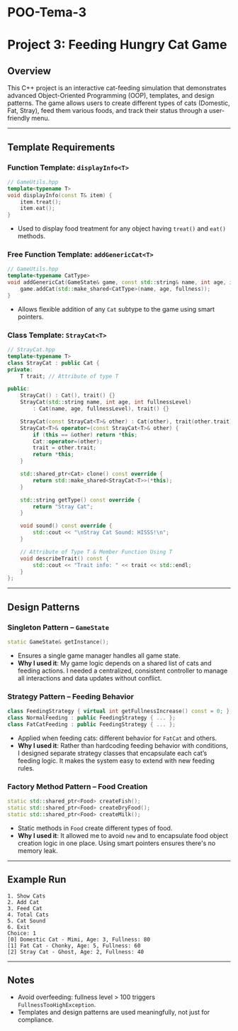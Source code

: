# POO-Tema-3

# Project 3: Feeding Hungry Cat Game

## Overview

This C++ project is an interactive cat-feeding simulation that demonstrates advanced Object-Oriented Programming (OOP), templates, and design patterns. The game allows users to create different types of cats (Domestic, Fat, Stray), feed them various foods, and track their status through a user-friendly menu.

---

## Template Requirements

### Function Template: `displayInfo<T>`

```cpp
// GameUtils.hpp
template<typename T>
void displayInfo(const T& item) {
    item.treat();
    item.eat();
}
```
* Used to display food treatment for any object having `treat()` and `eat()` methods.

### Free Function Template: `addGenericCat<T>`

```cpp
// GameUtils.hpp
template<typename CatType>
void addGenericCat(GameState& game, const std::string& name, int age, int fullness) {
    game.addCat(std::make_shared<CatType>(name, age, fullness));
}
```

* Allows flexible addition of any `Cat` subtype to the game using smart pointers.

### Class Template: `StrayCat<T>`

```cpp
// StrayCat.hpp
template<typename T>
class StrayCat : public Cat {
private:
    T trait; // Attribute of type T

public:
    StrayCat() : Cat(), trait() {}
    StrayCat(std::string name, int age, int fullnessLevel)
        : Cat(name, age, fullnessLevel), trait() {}

    StrayCat(const StrayCat<T>& other) : Cat(other), trait(other.trait) {}
    StrayCat<T>& operator=(const StrayCat<T>& other) {
        if (this == &other) return *this;
        Cat::operator=(other);
        trait = other.trait;
        return *this;
    }

    std::shared_ptr<Cat> clone() const override {
        return std::make_shared<StrayCat<T>>(*this);
    }

    std::string getType() const override {
        return "Stray Cat";
    }

    void sound() const override {
        std::cout << "\nStray Cat Sound: HISSS!\n";
    }

    // Attribute of Type T & Member Function Using T
    void describeTrait() const {
        std::cout << "Trait info: " << trait << std::endl;
    }
};
```

---

## Design Patterns

### Singleton Pattern – `GameState`

```cpp
static GameState& getInstance();
```
* Ensures a single game manager handles all game state.
* **Why I used it**: My game logic depends on a shared list of cats and feeding actions. I needed a centralized, consistent controller to manage all interactions and data updates without conflict.




### Strategy Pattern – Feeding Behavior

```cpp
class FeedingStrategy { virtual int getFullnessIncrease() const = 0; };
class NormalFeeding : public FeedingStrategy { ... };
class FatCatFeeding : public FeedingStrategy { ... };
```

* Applied when feeding cats: different behavior for `FatCat` and others.
* **Why I used it**: Rather than hardcoding feeding behavior with conditions, I designed separate strategy classes that encapsulate each cat’s feeding logic. It makes the system easy to extend with new feeding rules.
  
### Factory Method Pattern – Food Creation

```cpp
static std::shared_ptr<Food> createFish();
static std::shared_ptr<Food> createDryFood();
static std::shared_ptr<Food> createMilk();
```

* Static methods in `Food` create different types of food.
* **Why I used it**: It allowed me to avoid `new` and to encapsulate food object creation logic in one place. Using smart pointers ensures there's no memory leak.
---

## Example Run

```
1. Show Cats
2. Add Cat
3. Feed Cat
4. Total Cats
5. Cat Sound
6. Exit
Choice: 1
[0] Domestic Cat - Mimi, Age: 3, Fullness: 80
[1] Fat Cat - Chonky, Age: 5, Fullness: 60
[2] Stray Cat - Ghost, Age: 2, Fullness: 40
```

---

## Notes

* Avoid overfeeding: fullness level > 100 triggers `FullnessTooHighException`.
* Templates and design patterns are used meaningfully, not just for compliance.
